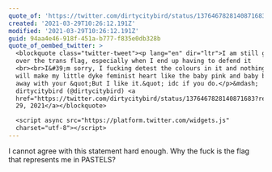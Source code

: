 ```yaml
---
quote_of: 'https://twitter.com/dirtycitybird/status/1376467828140871683'
created: '2021-03-29T10:26:12.191Z'
modified: '2021-03-29T10:26:12.191Z'
guid: 94aa4e46-918f-451a-b777-f835e0db328b
quote_of_oembed_twitter: >
  <blockquote class="twitter-tweet"><p lang="en" dir="ltr">I am still grumpy
  over the trans flag, especially when I end up having to defend it
  <br><br>I&#39;m sorry, I fucking detest the colours in it and nothing you say
  will make my little dyke feminist heart like the baby pink and baby blue. Go
  away with your &quot;But I like it.&quot; idc if you do.</p>&mdash;
  dirtycitybird (@dirtycitybird) <a
  href="https://twitter.com/dirtycitybird/status/1376467828140871683?ref_src=twsrc%5Etfw">March
  29, 2021</a></blockquote>

  <script async src="https://platform.twitter.com/widgets.js"
  charset="utf-8"></script>
---
```

I cannot agree with this statement hard enough. Why the fuck is the flag that represents me in PASTELS?
